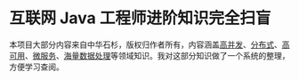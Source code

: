# 互联网 Java 工程师进阶知识完全扫盲

本项目大部分内容来自中华石杉，版权归作者所有，内容涵盖[高并发](https://github.com/doocs/advanced-java#高并发架构)、[分布式](https://github.com/doocs/advanced-java#分布式系统)、[高可用](https://github.com/doocs/advanced-java#高可用架构)、[微服务](https://github.com/doocs/advanced-java#微服务架构)、[海量数据处理](https://github.com/doocs/advanced-java#海量数据处理)等领域知识。我对这部分知识做了一个系统的整理，方便学习查阅。

